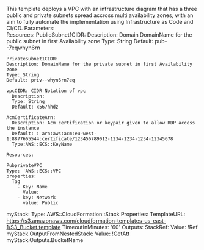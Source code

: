 This template deploys a VPC with an infrastructure diagram that has a three public and private subnets spread accross multi availability zones, with an aim to fully automate the implementation using Infrastructure as Code and CI/CD.
Parameters:  
Resources:
    PublicSubnet1CIDR: 
    Description: Domain DomainName for the public subnet in first Availability zone
    Type: String
    Default: pub--7eqwhyn6rn

    PrivateSubnet1CIDR: 
    Description: DomainName for the private subnet in first Availability zone
    Type: String
    Default: priv--whyn6rn7eq
    
    vpcCIDR: CIDR Notation of vpc
      Description:
      Type: String
      Default: x567hhdz

    AcmCertificateArn: 
      Description: Acm certification or keypair given to allow RDP access the instance
      Default: : arn:aws:acm:eu-west-1:8877665544:certificate/123456789012-1234-1234-1234-12345678
      Type:AWS::ECS::KeyName

    Resources:

    PubprivateVPC
    Type: 'AWS::ECS::VPC
    properties:
      Tag
        - Key: Name
          Value:
        - key: Network
          value: Public
  myStack:
    Type: AWS::CloudFormation::Stack
    Properties:
      TemplateURL: https://s3.amazonaws.com/cloudformation-templates-us-east-1/S3_Bucket.template
      TimeoutInMinutes: '60'
Outputs:
  StackRef:
    Value: !Ref myStack
  OutputFromNestedStack:
    Value: !GetAtt myStack.Outputs.BucketName